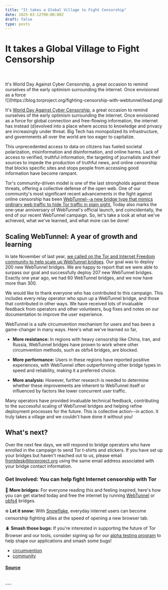 ```yaml
---
title: "It takes a Global Village to Fight Censorship"
date: 2025-03-12T00:00:00Z
draft: false
type: posts
---
```

# It takes a Global Village to Fight Censorship

<br/>

<br/>
 It's World Day Against Cyber Censorship, a great occasion to remind ourselves of the early optimism surrounding the internet. Once envisioned as a force
<br/>
  ![](https://blog.torproject.org/fighting-censorship-with-webtunnel/lead.png)

It's [World Day Against Cyber Censorship](https://en.wikipedia.org/wiki/World_Day_Against_Cyber_Censorship), a great occasion to remind ourselves of the early optimism surrounding the internet. Once envisioned as a force for global connection and free-flowing information, the internet has instead (d)evolved into a place where access to knowledge and privacy are increasingly under threat. Big Tech has monopolized its infrastructure, and governments all over the world are too eager to capitalize.

This unprecedented access to data on citizens has fueled societal polarization, misinformation and disinformation, and online harms. Lack of access to verified, truthful information, the targeting of journalists and their sources to impede the production of truthful news, and online censorship that blocks specific sites and stops people from accessing good information have become rampant.

Tor's community-driven model is one of the last strongholds against these threats, offering a collective defense of the open web. One of our community's most significant recent advancements in the fight against online censorship has been [WebTunnel--a new bridge type that mimics ordinary web traffic to hide Tor traffic in plain sight.](https://blog.torproject.org/introducing-webtunnel-evading-censorship-by-hiding-in-plain-sight/) Today also marks the one-year anniversary of WebTunnel's official launch, and coincidentally, the end of our recent WebTunnel campaign. So, let's take a look at what we've achieved, what we've learned, and what more can be done!

Scaling WebTunnel: A year of growth and learning
------------------------------------------------

In late November of last year, [we called on the Tor and Internet Freedom community to help scale up WebTunnel bridges](https://blog.torproject.org/call-for-webtunnel-bridges/). Our goal was to deploy 200 new WebTunnel bridges. We are happy to report that we were able to surpass our goal and successfully deploy 207 new WebTunnel bridges. Exactly one year ago, we had 60 WebTunnel bridges, and we now have more than 300.

We would like to thank everyone who has contributed to this campaign. This includes every relay operator who spun up a WebTunnel bridge, and those that contributed in other ways. We have received lots of invaluable feedback from operators and other volunteers, bug fixes and notes on our documentation to improve the user experience.

WebTunnel is a safe circumvention mechanism for users and has been a game-changer in many ways. Here's what we've learned so far,

-   **More resistance:** In regions with heavy censorship like China, Iran, and Russia, WebTunnel bridges have proven to work where other circumvention methods, such as obfs4 bridges, are blocked.
    
-   **More performance:** Users in these regions have reported positive experiences, with WebTunnel often outperforming other bridge types in speed and reliability, making it a preferred choice.
    
-   **More analysis:** However, further research is needed to determine whether these improvements are inherent to WebTunnel itself or influenced by factors like lower concurrent user traffic.
    

Many operators have provided invaluable technical feedback, contributing to the successful scaling of WebTunnel bridges and helping refine deployment processes for the future. This is collective action--in action. It truly takes a village and we couldn't have done it without you!

What's next?
------------

Over the next few days, we will respond to bridge operators who have enrolled in the campaign to send Tor t-shirts and stickers. If you have set up your bridges but haven't reached out to us, please email [frontdesk@torproject.org](https://blog.torproject.org/mailto:frontdesk@torproject.org) using the same email address associated with your bridge contact information.

### Get Involved: You can help fight Internet censorship with Tor

🌉 **More bridges:** For everyone reading this and feeling inspired, here's how you can get started today and free the internet by running [WebTunnel](https://community.torproject.org/relay/setup/webtunnel/) or [obfs4](https://community.torproject.org/relay/setup/bridge/) bridges.

❄️ **Let it snow:** With [Snowflake](https://snowflake.torproject.org/), everyday internet users can become censorship fighting allies at the speed of opening a new browser tab.

🪲 **Smash those bugs:** If you're interested in supporting the future of Tor Browser and our tools, consider signing up for our [alpha testing program](https://community.torproject.org/user-research/become-tester/) to help shape our applications and smash some bugs!

-   [circumvention](https://blog.torproject.org/category/circumvention)
-   [community](https://blog.torproject.org/category/community)

#### [Source](https://blog.torproject.org/fighting-censorship-with-webtunnel/)

<br/>
---
